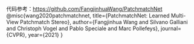 代码参考：https://github.com/FangjinhuaWang/PatchmatchNet
@misc{wang2020patchmatchnet,
      title={PatchmatchNet: Learned Multi-View Patchmatch Stereo}, 
      author={Fangjinhua Wang and Silvano Galliani and Christoph Vogel and Pablo Speciale and Marc Pollefeys},
      journal={CVPR},
      year={2021}
}
